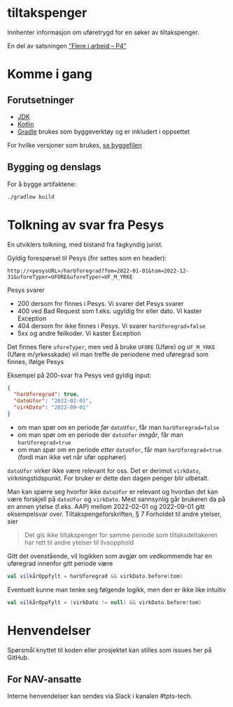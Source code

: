 tiltakspenger
================

Innhenter informasjon om uføretrygd for en søker av tiltakspenger.

En del av satsningen ["Flere i arbeid – P4"](https://memu.no/artikler/stor-satsing-skal-fornye-navs-utdaterte-it-losninger-og-digitale-verktoy/)

# Komme i gang

## Forutsetninger

- [JDK](https://jdk.java.net/)
- [Kotlin](https://kotlinlang.org/)
- [Gradle](https://gradle.org/) brukes som byggeverktøy og er inkludert i oppsettet

For hvilke versjoner som brukes, [se byggefilen](build.gradle.kts)

## Bygging og denslags

For å bygge artifaktene:

```sh
./gradlew build
```

# Tolkning av svar fra Pesys

En utviklers tolkning, med bistand fra fagkyndig jurist.

Gyldig forespørsel til Pesys (fnr settes som en header):

```
http://<pesysURL>/harUforegrad?fom=2022-01-01&tom=2022-12-31&uforeTyper=UFORE&uforeTyper=UF_M_YRKE
```

Pesys svarer

- 200 dersom fnr finnes i Pesys. Vi svarer det Pesys svarer
- 400 ved Bad Request som f.eks. ugyldig fnr eller dato. Vi kaster Exception
- 404 dersom fnr ikke finnes i Pesys. Vi svarer `harUforegrad=false`
- 5xx og andre feilkoder. Vi kaster Exception

Det finnes flere `uforeTyper`, men ved å bruke `UFORE` (Uføre) og `UF_M_YRKE` (Uføre m/yrkesskade) vil man treffe de
periodene med uføregrad som finnes, ifølge Pesys

Eksempel på 200-svar fra Pesys ved gyldig input:

```json
{
  "harUforegrad": true,
  "datoUfor": "2022-02-01",
  "virkDato": "2022-09-01"
}
```

- om man spør om en periode _før_ `datoUfor`, får man `harUforegrad=false`
- om man spør om en periode der `datoUfor` _inngår_, får man `harUforegrad=true`
- om man spør om en periode _etter_ `datoUfor`, får man `harUforegrad=true` (fordi man ikke vet når ufør opphører)

`datoUfor` virker ikke være relevant for oss. Det er derimot `virkDato`, virkningstidspunkt. For bruker er dette den dagen penger blir utbetalt.

Man kan spørre seg hvorfor ikke `datoUfor` er relevant og hvordan det kan være forskjell på `datoUfor` og `virkDato`.
Mest sannsynlig går brukeren da på en annen ytelse (f.eks. AAP) mellom 2022-02-01 og 2022-09-01 gitt eksempelsvar over.
Tiltakspengeforskriften, § 7 Forholdet til andre ytelser, sier

> Det gis ikke tiltakspenger for samme periode som tiltaksdeltakeren har rett til andre ytelser til livsopphold

Gitt det ovenstående, vil logikken som avgjør om vedkommende har en uføregrad innenfor gitt periode være

```kotlin
val vilkårOppfylt = harUforegrad && virkDato.before(tom)
```

Eventuelt kunne man tenke seg følgende logikk, men den er ikke like intuitiv

```kotlin
val vilkårOppfylt = (virkDato != null) && virkDato.before(tom)
```

# Henvendelser

Spørsmål knyttet til koden eller prosjektet kan stilles som issues her på GitHub.

## For NAV-ansatte

Interne henvendelser kan sendes via Slack i kanalen #tpts-tech.
